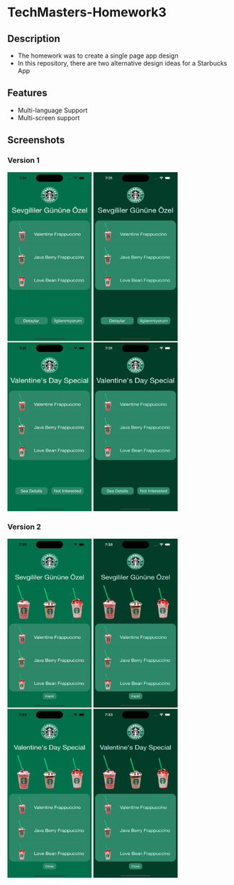 # TechMasters-Homework3

## Description
- The homework was to create a single page app design
- In this repository, there are two alternative design ideas for a Starbucks App

## Features
- Multi-language Support
- Multi-screen support



## Screenshots
### Version 1
<a><img src = "https://github.com/cemtelliagaoglu/TechMasters-Homework3/blob/main/screenshots/tr/v1light.png" width = "190" height = "380" >
<img src = "https://github.com/cemtelliagaoglu/TechMasters-Homework3/blob/main/screenshots/tr/v1dark.png" width = "190" height = "380" >
<img src = "https://github.com/cemtelliagaoglu/TechMasters-Homework3/blob/main/screenshots/en/v1light.png" width = "190" height = "380" >
<img src = "https://github.com/cemtelliagaoglu/TechMasters-Homework3/blob/main/screenshots/en/v1dark.png" width = "190" height = "380" >
</a>

### Version 2

<a><img src = "https://github.com/cemtelliagaoglu/TechMasters-Homework3/blob/main/screenshots/tr/v2light.png" width = "190" height = "380" >
<img src = "https://github.com/cemtelliagaoglu/TechMasters-Homework3/blob/main/screenshots/tr/v2dark.png" width = "190" height = "380" >
<img src = "https://github.com/cemtelliagaoglu/TechMasters-Homework3/blob/main/screenshots/en/v2light.png" width = "190" height = "380" >
<img src = "https://github.com/cemtelliagaoglu/TechMasters-Homework3/blob/main/screenshots/en/v2dark.png" width = "190" height = "380" >
</a>
